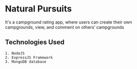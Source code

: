 
# Natural Pursuits

It's a campground rating app, where users can create their own campgrounds, view, and comment on others’ campgrounds


## Technologies Used

    1. NodeJS 
    2. ExpressJS Framework
    3. MongoDB database


  